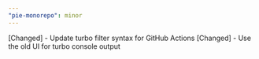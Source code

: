 ```yaml
---
"pie-monorepo": minor
---
```


[Changed] - Update turbo filter syntax for GitHub Actions
[Changed] - Use the old UI for turbo console output
